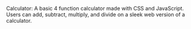 Calculator: A basic 4 function calculator made with CSS and JavaScript. Users can add, subtract, multiply, and divide on a sleek web version of a calculator.
